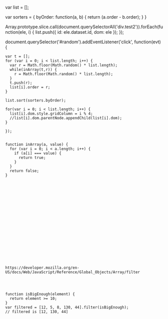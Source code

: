 var list = [];

var sorters = {
  byOrder: function(a, b) {
    return (a.order - b.order);
  }
}

Array.prototype.slice.call(document.querySelectorAll('div.test2')).forEach(function(ele, i) {
  list.push({ id: ele.dataset.id, dom: ele });
  });

  document.querySelector('#random').addEventListener('click', function(evt) {

    var t = [];
    for (var i = 0; i < list.length; i++) {
      var r = Math.floor(Math.random() * list.length);
      while(inArray(t,r)) {
        r = Math.floor(Math.random() * list.length);
      }
      t.push(r);
      list[i].order = r;
    }

    list.sort(sorters.byOrder);

    for(var i = 0; i < list.length; i++) {
      list[i].dom.style.gridColumn = i % 4;
      //list[i].dom.parentNode.appendChild(list[i].dom);
    }

    });


    function inArray(a, value) {
      for (var i = 0; i < a.length; i++) {
        if (a[i] === value) {
          return true;
        }
      }
      return false;
    }




















    https://developer.mozilla.org/en-US/docs/Web/JavaScript/Reference/Global_Objects/Array/filter




    function isBigEnough(element) {
      return element >= 10;
    }
    var filtered = [12, 5, 8, 130, 44].filter(isBigEnough);
    // filtered is [12, 130, 44]



    

